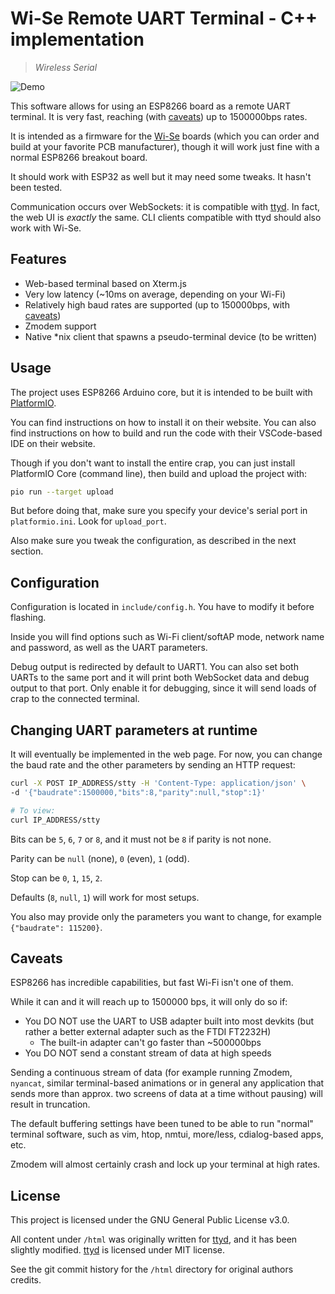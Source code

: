 # Wi-Se Remote UART Terminal - C++ implementation

> *Wireless Serial*

![Demo](https://i.postimg.cc/d3TTJzc5/wi-se.gif)

This software allows for using an ESP8266 board as a remote UART terminal.
It is very fast, reaching (with [caveats](#caveats)) up to 1500000bps rates.

It is intended as a firmware for the [Wi-Se](https://github.com/Depau/wi-se-hw/)
boards (which you can order and build at your favorite PCB manufacturer), though
it will work just fine with a normal ESP8266 breakout board.

It should work with ESP32 as well but it may need some tweaks. It hasn't been
tested.

Communication occurs over WebSockets: it is compatible with
[ttyd](https://github.com/tsl0922/ttyd/). In fact, the web UI is *exactly* the
same. CLI clients compatible with ttyd should also work with Wi-Se.


## Features

- Web-based terminal based on Xterm.js
- Very low latency (~10ms on average, depending on your Wi-Fi)
- Relatively high baud rates are supported (up to 150000bps, with 
  [caveats](#caveats))
- Zmodem support
- Native *nix client that spawns a pseudo-terminal device (to be written)


## Usage

The project uses ESP8266 Arduino core, but it is intended to be built with
[PlatformIO](https://docs.platformio.org/en/latest/index.html).

You can find instructions on how to install it on their website.
You can also find instructions on how to build and run the code with their
VSCode-based IDE on their website.

Though if you don't want to install the entire crap, you can just install
PlatformIO Core (command line), then build and upload the project with:

```bash
pio run --target upload
```

But before doing that, make sure you specify your device's serial port in
`platformio.ini`. Look for `upload_port`.

Also make sure you tweak the configuration, as described in the next section.


## Configuration

Configuration is located in `include/config.h`. You have to modify it before
flashing.

Inside you will find options such as Wi-Fi client/softAP mode, network name and
password, as well as the UART parameters.

Debug output is redirected by default to UART1. You can also set both UARTs to
the same port and it will print both WebSocket data and debug output to that
port. Only enable it for debugging, since it will send loads of crap to the
connected terminal.


## Changing UART parameters at runtime

It will eventually be implemented in the web page. For now, you can change the
baud rate and the other parameters by sending an HTTP request:

```bash
curl -X POST IP_ADDRESS/stty -H 'Content-Type: application/json' \
-d '{"baudrate":1500000,"bits":8,"parity":null,"stop":1}'

# To view:
curl IP_ADDRESS/stty
```

Bits can be `5`, `6`, `7` or `8`, and it must not be `8` if parity is not none.

Parity can be `null` (none), `0` (even), `1` (odd).

Stop can be `0`, `1`, `15`, `2`.

Defaults (`8`, `null`, `1`) will work for most setups.

You also may provide only the parameters you want to change, for example
`{"baudrate": 115200}`.


## Caveats

ESP8266 has incredible capabilities, but fast Wi-Fi isn't one of them.

While it can and it will reach up to 1500000 bps, it will only do so if:

- You DO NOT use the UART to USB adapter built into most devkits (but rather
  a better external adapter such as the FTDI FT2232H)
	- The built-in adapter can't go faster than ~500000bps
- You DO NOT send a constant stream of data at high speeds

Sending a continuous stream of data (for example running Zmodem, `nyancat`,
similar terminal-based animations or in general any application that sends more
than approx. two screens of data at a time without pausing) will result in
truncation.

The default buffering settings have been tuned to be able to run "normal" 
terminal software, such as vim, htop, nmtui, more/less, cdialog-based apps, etc.

Zmodem will almost certainly crash and lock up your terminal at high rates.


## License

This project is licensed under the GNU General Public License v3.0.

All content under `/html` was originally written for
[ttyd](https://github.com/tsl0922/ttyd/), and it has been slightly modified.
[ttyd](https://github.com/tsl0922/ttyd/) is licensed under MIT license.

See the git commit history for the `/html` directory for original authors
credits.





